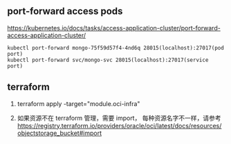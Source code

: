 ## port-forward access pods

https://kubernetes.io/docs/tasks/access-application-cluster/port-forward-access-application-cluster/
```
kubectl port-forward mongo-75f59d57f4-4nd6q 28015(localhost):27017(pod port)
kubectl port-forward svc/mongo-svc 28015(localhost):27017(service port)
```


## terraform
1. terraform apply -target="module.oci-infra"

2. 如果资源不在 terraform 管理，需要 import， 每种资源名字不一样，请参考 https://registry.terraform.io/providers/oracle/oci/latest/docs/resources/objectstorage_bucket#import